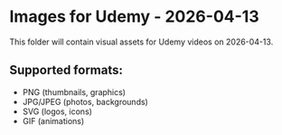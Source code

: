 # Images for Udemy - 2026-04-13

This folder will contain visual assets for Udemy videos on 2026-04-13.

## Supported formats:
- PNG (thumbnails, graphics)
- JPG/JPEG (photos, backgrounds)
- SVG (logos, icons)
- GIF (animations)
